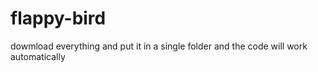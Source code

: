 # flappy-bird
dowmload everything and put it in a single folder and the code will work automatically
